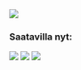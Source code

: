 <img src="https://user-images.githubusercontent.com/120368632/208979789-5e39aa89-830b-47fe-ae12-0a13f49ed9bf.png"/>


### Saatavilla nyt:
[<img src="https://user-images.githubusercontent.com/120368632/208977958-5dcc90cf-e0fd-4938-92bb-96dac3ed92de.png">](https://raw.githubusercontent.com/HeppaTytot/GargePeli/main/resources/games/garge.exe)
[<img src="https://user-images.githubusercontent.com/120368632/208977968-97994bd4-30ec-4412-8d50-ef50a49af8f8.png">](https://raw.githubusercontent.com/HeppaTytot/GargePeli/main/resources/games/garge.apk)
[<img src="https://user-images.githubusercontent.com/120368632/208978297-6a6f9dc2-2156-41d3-83c1-a56bfbd2740d.png">](https://gamejolt.com/games/GargePeli/771478)
